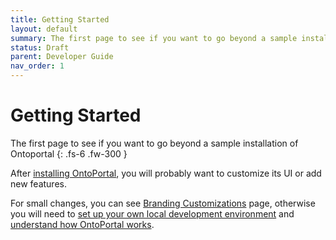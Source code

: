 ```yaml
---
title: Getting Started
layout: default
summary: The first page to see if you want to go beyond a sample installation of Ontoportal
status: Draft
parent: Developer Guide
nav_order: 1
---
```

# Getting Started 
The first page to see if you want to go beyond a sample installation of Ontoportal
{: .fs-6 .fw-300 }

After [installing OntoPortal]({{site.baseurl}}/administration/steps/), you will probably want to customize its UI or add new features.

For small changes, you can see [Branding Customizations]({{site.baseurl}}/administration/steps/branding-customizations) page, 
otherwise you will need to [set up your own local development environment]({{site.baseurl}}/docs/developers-docs/development-environment/) and [understand how OntoPortal works]({{site.baseurl}}/docs/developers-docs/global_architecture).